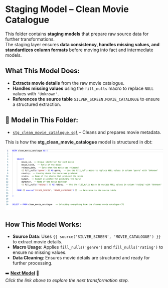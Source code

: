 #  Staging Model – Clean Movie Catalogue

This folder contains **staging models** that prepare raw source data for further transformations.  
The staging layer ensures **data consistency, handles missing values, and standardizes column formats** before moving into fact and intermediate models.

##  What This Model Does:

- **Extracts movie details** from the raw movie catalogue.
- **Handles missing values** using the `fill_nulls` macro to replace `NULL` values with `'Unknown'`.
- **References the source table** `SILVER_SCREEN.MOVIE_CATALOGUE` to ensure a structured extraction.

## 📄 Model in This Folder:
- [`stg_clean_movie_catalogue.sql`](stg_clean_movie_catalogue.sql) – Cleans and prepares movie metadata.

This is how the **stg_clean_movie_catalogue** model is structured in dbt:
  
![stg_clean_movie_catalogue](images/stg_clean_movie_catalogue.png)

##  How This Model Works:
- **Source Data**: Uses `{{ source('SILVER_SCREEN', 'MOVIE_CATALOGUE') }}` to extract movie details.
- **Macro Usage**: Applies `fill_nulls('genre')` and `fill_nulls('rating')` to ensure no missing values.
- **Data Cleaning**: Ensures movie details are structured and ready for further processing.

➡️ **[Next Model](../facts)** 🔗  
_Click the link above to explore the next transformation step._

